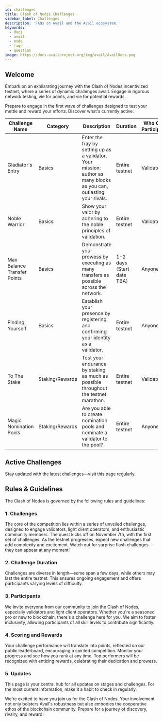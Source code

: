 ```yaml
---
id: challenges
title: Clash of Nodes Challenges
sidebar_label: Challenges
description: 'FAQs on Avail and the Avail ecosystem.'
keywords:
  - docs
  - avail
  - node
  - faqs
  - question
image: https://docs.availproject.org/img/avail/AvailDocs.png
---
```


## Welcome

Embark on an exhilarating journey with the Clash of Nodes incentivized testnet, where a series of dynamic challenges await. Engage in rigorous network testing, vie for points, and vie for potential rewards.

Prepare to engage in the first wave of challenges designed to test your mettle and reward your efforts. Discover what's currently active:

| Challenge Name              | Category        | Description                                                                                                          | Duration                  | Who Can Participate | Scoring Metrics                                   |
| --------------------------- | --------------- | -------------------------------------------------------------------------------------------------------------------- | ------------------------- | ------------------- | ------------------------------------------------- |
| Gladiator's Entry           | Basics          | Enter the fray by setting up as a validator. Your mission: author as many blocks as you can, outlasting your rivals. | Entire testnet            | Validators          | Number of blocks authored                         |
| Noble Warrior               | Basics          | Show your valor by adhering to the noble principles of validation.                                                   | Entire testnet            | Validators          | Negative points for: times offline, times slashed |
| Max Balance Transfer Points | Basics          | Demonstrate your prowess by executing as many transfers as possible across the network.                              | 1-2 days (Start date TBA) | Anyone              | Number of successful transfers                    |
| Finding Yourself            | Basics          | Establish your presence by registering and confirming your identity as a validator.                                  | Entire testnet            | Anyone              | Identities added and verified                     |
| To The Stake                | Staking/Rewards | Test your endurance by staking as much as possible throughout the testnet marathon.                                  | Entire testnet            | Validators          | Total amount staked                               |
| Magic Nomination Pools      | Staking/Rewards | Are you able to create nomination pools and nominate a validator to the pool?                                        | Entire testnet            | Anyone              | Pools created, validators nominated               |

## Active Challenges

Stay updated with the latest challenges—visit this page regularly.

## Rules & Guidelines

The Clash of Nodes is governed by the following rules and guidelines:

### 1. Challenges

The core of the competition lies within a series of unveiled challenges, designed to engage validators, light client operators, and enthusiastic community members. The quest kicks off on November 7th, with the first set of challenges. As the testnet progresses, expect new challenges that add complexity and excitement. Watch out for surprise flash challenges—they can appear at any moment!

### 2. Challenge Duration

Challenges are diverse in length—some span a few days, while others may last the entire testnet. This ensures ongoing engagement and offers participants varying levels of difficulty.

### 3. Participants

We invite everyone from our community to join the Clash of Nodes, especially validators and light client operators. Whether you're a seasoned pro or new to blockchain, there's a challenge here for you. We aim to foster inclusivity, allowing participants of all skill levels to contribute significantly.

### 4. Scoring and Rewards

Your challenge performance will translate into points, reflected on our public leaderboard, encouraging a spirited competition. Monitor your progress and see how you rank at any time. Top performers will be recognized with enticing rewards, celebrating their dedication and prowess.

### 5. Updates

This page is your central hub for all updates on stages and challenges. For the most current information, make it a habit to check in regularly.

We're excited to have you join us for the Clash of Nodes. Your involvement not only bolsters Avail's robustness but also embodies the cooperative ethos of the blockchain community. Prepare for a journey of discovery, rivalry, and reward!
